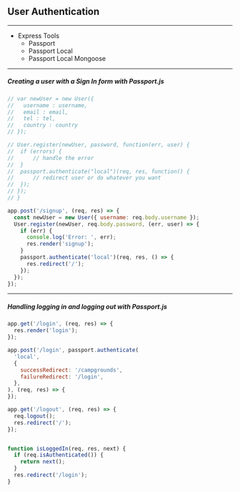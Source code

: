 ## User Authentication
___
* Express Tools
  * Passport
  * Passport Local
  * Passport Local Mongoose
___
##### Creating a user with a Sign In form with Passport.js

```js
// var newUser = new User({
//   username : username,
//   email : email,
//   tel : tel,
//   country : country
// });

// User.register(newUser, password, function(err, user) {
//  if (errors) {
//      // handle the error
//  }
//  passport.authenticate("local")(req, res, function() {
//      // redirect user or do whatever you want
//  });
// });
// }

app.post('/signup', (req, res) => {
  const newUser = new User({ username: req.body.username });
  User.register(newUser, req.body.password, (err, user) => {
    if (err) {
      console.log('Error: ', err);
      res.render('signup');
    }
    passport.authenticate('local')(req, res, () => {
      res.redirect('/');
    });
  });
});
```
___
##### Handling logging in and logging out with Passport.js

```js
app.get('/login', (req, res) => {
  res.render('login');
});

app.post('/login', passport.authenticate(
  'local',
  {
    successRedirect: '/campgrounds',
    failureRedirect: '/login',
  },
), (req, res) => {
});

app.get('/logout', (req, res) => {
  req.logout();
  res.redirect('/');
});


function isLoggedIn(req, res, next) {
  if (req.isAuthenticated()) {
    return next();
  }
  res.redirect('/login');
}
```